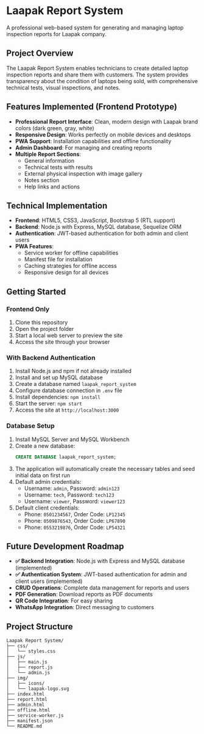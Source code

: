 # Laapak Report System

A professional web-based system for generating and managing laptop inspection reports for Laapak company.

## Project Overview

The Laapak Report System enables technicians to create detailed laptop inspection reports and share them with customers. The system provides transparency about the condition of laptops being sold, with comprehensive technical tests, visual inspections, and notes.

## Features Implemented (Frontend Prototype)

- **Professional Report Interface**: Clean, modern design with Laapak brand colors (dark green, gray, white)
- **Responsive Design**: Works perfectly on mobile devices and desktops
- **PWA Support**: Installation capabilities and offline functionality
- **Admin Dashboard**: For managing and creating reports
- **Multiple Report Sections**: 
  - General information
  - Technical tests with results
  - External physical inspection with image gallery
  - Notes section
  - Help links and actions

## Technical Implementation

- **Frontend**: HTML5, CSS3, JavaScript, Bootstrap 5 (RTL support)
- **Backend**: Node.js with Express, MySQL database, Sequelize ORM
- **Authentication**: JWT-based authentication for both admin and client users
- **PWA Features**: 
  - Service worker for offline capabilities
  - Manifest file for installation
  - Caching strategies for offline access
  - Responsive design for all devices

## Getting Started

### Frontend Only
1. Clone this repository
2. Open the project folder
3. Start a local web server to preview the site
4. Access the site through your browser

### With Backend Authentication
1. Install Node.js and npm if not already installed
2. Install and set up MySQL database
3. Create a database named `laapak_report_system`
4. Configure database connection in `.env` file
5. Install dependencies: `npm install`
6. Start the server: `npm start`
7. Access the site at `http://localhost:3000`

### Database Setup
1. Install MySQL Server and MySQL Workbench
2. Create a new database:
   ```sql
   CREATE DATABASE laapak_report_system;
   ```
3. The application will automatically create the necessary tables and seed initial data on first run
4. Default admin credentials:
   - Username: `admin`, Password: `admin123`
   - Username: `tech`, Password: `tech123`
   - Username: `viewer`, Password: `viewer123`
5. Default client credentials:
   - Phone: `0501234567`, Order Code: `LP12345`
   - Phone: `0509876543`, Order Code: `LP67890`
   - Phone: `0553219876`, Order Code: `LP54321`

## Future Development Roadmap

- **✅ Backend Integration**: Node.js with Express and MySQL database (implemented)
- **✅ Authentication System**: JWT-based authentication for admin and client users (implemented)
- **CRUD Operations**: Complete data management for reports and users
- **PDF Generation**: Download reports as PDF documents
- **QR Code Integration**: For easy sharing
- **WhatsApp Integration**: Direct messaging to customers

## Project Structure

```
Laapak Report System/
├── css/
│   └── styles.css
├── js/
│   ├── main.js
│   ├── report.js
│   └── admin.js
├── img/
│   ├── icons/
│   └── laapak-logo.svg
├── index.html
├── report.html
├── admin.html
├── offline.html
├── service-worker.js
├── manifest.json
└── README.md
```
